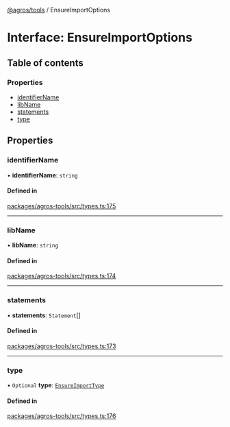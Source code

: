 [@agros/tools](../index.md) / EnsureImportOptions

# Interface: EnsureImportOptions

## Table of contents

### Properties

- [identifierName](EnsureImportOptions.md#identifiername)
- [libName](EnsureImportOptions.md#libname)
- [statements](EnsureImportOptions.md#statements)
- [type](EnsureImportOptions.md#type)

## Properties

### <a id="identifiername" name="identifiername"></a> identifierName

• **identifierName**: `string`

#### Defined in

[packages/agros-tools/src/types.ts:175](https://github.com/agrosjs/agros/blob/17797cc/packages/agros-tools/src/types.ts#L175)

___

### <a id="libname" name="libname"></a> libName

• **libName**: `string`

#### Defined in

[packages/agros-tools/src/types.ts:174](https://github.com/agrosjs/agros/blob/17797cc/packages/agros-tools/src/types.ts#L174)

___

### <a id="statements" name="statements"></a> statements

• **statements**: `Statement`[]

#### Defined in

[packages/agros-tools/src/types.ts:173](https://github.com/agrosjs/agros/blob/17797cc/packages/agros-tools/src/types.ts#L173)

___

### <a id="type" name="type"></a> type

• `Optional` **type**: [`EnsureImportType`](../index.md#ensureimporttype)

#### Defined in

[packages/agros-tools/src/types.ts:176](https://github.com/agrosjs/agros/blob/17797cc/packages/agros-tools/src/types.ts#L176)
